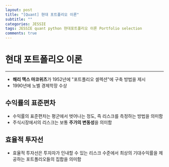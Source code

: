 ```yaml
---  
layout: post  
title: "[Quant] 현대 포트폴리오 이론"
subtitle: ""  
categories: JESSIE
tags: JESSIE quant python 현대포트폴리오 이론 Portfolio selection
comments: true  
---  
```


# 현대 포트폴리오 이론
---
- **해리 맥스 마코위츠**가 1952년에 "포트폴리오 셀렉션"에 구축 방법을 제시
- 1990년에 노벨 경제학장 수상

## 수익률의 표준편차
- 수익률의 표준편차는 평군에서 벗어나는 정도, 즉 리스크를 측정하는 방법을 의미함
- 주식시장에서의 리스크는 보통 **주가의 변동성**을 의미함

## 효율적 투자선
- 효율적 투자선은 투자자가 인내할 수 있는 리스크 수준에서 최상의 기대수익률을 제공하는 포트폴리오들의 집합을 의미함
